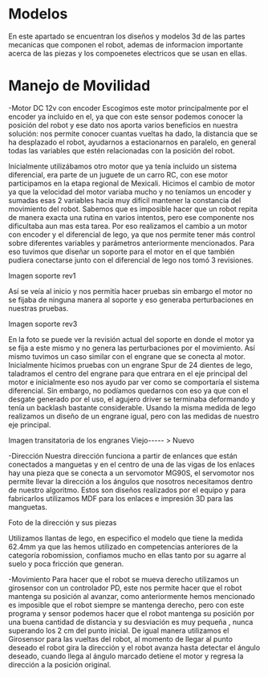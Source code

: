 Modelos 
===
En este apartado se encuentran los diseños y modelos 3d de las partes mecanicas que componen el robot, ademas de informacion importante acerca de las piezas y los compoenetes electricos que se usan en ellas.

Manejo de Movilidad
===
-Motor DC 12v con encoder 
Escogimos este motor principalmente por el encoder ya incluido en el, ya que con este sensor podemos conocer la posición del robot y ese dato nos aporta varios beneficios en nuestra solución: nos permite conocer cuantas vueltas ha dado, la distancia que se ha desplazado el robot, ayudarnos a estacionarnos en paralelo, en general todas las variables que estén relacionadas con la posición del robot. 

Inicialmente utilizábamos otro motor que ya tenía incluido un sistema diferencial, era parte de un juguete de un carro RC, con ese motor participamos en la etapa regional de Mexicali. Hicimos el cambio de motor ya que la velocidad del motor variaba mucho y no teníamos un encoder y sumadas esas 2 variables hacia muy difícil mantener la constancia del movimiento del robot. Sabemos que es imposible hacer que un robot repita de manera exacta una rutina en varios intentos, pero ese componente nos dificultaba aun mas esta tarea. Por eso realizamos el cambio a un motor con encoder y el diferencial de lego, ya que nos permite tener más control sobre diferentes variables y parámetros anteriormente mencionados. Para eso tuvimos que diseñar un soporte para el motor en el que también pudiera conectarse junto con el diferencial de lego nos tomó 3 revisiones. 

Imagen soporte rev1

Así se veía al inicio y nos permitía hacer pruebas sin embargo el motor no se fijaba de ninguna manera al soporte y eso generaba perturbaciones en nuestras pruebas. 

Imagen soporte rev3 

En la foto se puede ver la revisión actual del soporte en donde el motor ya se fija a este mismo y no genera las perturbaciones por el movimiento. Así mismo tuvimos un caso similar con el engrane que se conecta al motor. Inicialmente hicimos pruebas con un engrane Spur de 24 dientes de lego, taladramos el centro del engrane para que entrara en el eje principal del motor e inicialmente eso nos ayudo par ver como se comportaría el sistema diferencial. Sin embargo, no podíamos quedarnos con eso ya que con el desgate generado por el uso, el agujero driver se terminaba deformando y tenía un backlash bastante considerable. Usando la misma medida de lego realizamos un diseño de un engrane igual, pero con las medidas de nuestro eje principal.

Imagen transitatoria de los engranes Viejo----- > Nuevo 

-Dirección
Nuestra dirección funciona a partir de enlances que están conectados a manguetas y en el centro de una de las vigas de los enlaces hay una pieza que se conecta a un servomotor MG90S, el servomotor nos permite llevar la dirección a los ángulos que nosotros necesitamos dentro de nuestro algoritmo. Estos son diseños realizados por el equipo y para fabricarlos utilizamos MDF para los enlaces e impresión 3D para las manguetas.

Foto de la dirección y sus piezas

Utilizamos llantas de lego, en especifico el modelo que tiene la medida 62.4mm ya que las hemos utilizado en competencias anteriores de la categoría robomission, confiamos mucho en ellas tanto por su agarre al suelo y poca fricción que generan.

-Movimiento 
Para hacer que el robot se mueva derecho utilizamos un girosensor con un controlador PD, este nos permite hacer que el robot mantenga su posición al avanzar, como anteriormente hemos mencionado es imposible que el robot siempre se mantenga derecho, pero con este programa y sensor podemos hacer que el robot mantenga su posición por una buena cantidad de distancia y su desviación es muy pequeña , nunca superando los 2 cm del punto inicial. 
De igual manera utilizamos el Girosensor para las vueltas del robot, al momento de llegar al punto deseado el robot gira la dirección y el robot avanza hasta detectar el ángulo deseado, cuando llega al ángulo marcado detiene el motor y regresa la dirección a la posición original. 
